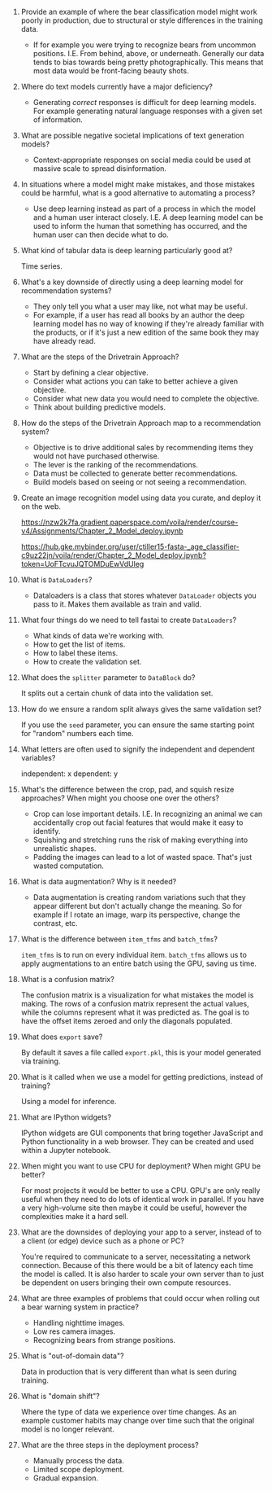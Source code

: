 1. Provide an example of where the bear classification model might work poorly in production, due to structural or style differences in the training data.

	- If for example you were trying to recognize bears from uncommon positions. I.E. From behind, above, or underneath. Generally our data tends to bias towards being pretty photographically. This means that most data would be front-facing beauty shots.

1. Where do text models currently have a major deficiency?
	
	- Generating _correct_ responses is difficult for deep learning models. For example generating natural language responses with a given set of information.

1. What are possible negative societal implications of text generation models?

	- Context-appropriate responses on social media could be used at massive scale to spread disinformation.

1. In situations where a model might make mistakes, and those mistakes could be harmful, what is a good alternative to automating a process?

	- Use deep learning instead as part of a process in which the model and a human user interact closely. I.E. A deep learning model can be used to inform the human that something has occurred, and the human user can then decide what to do.

1. What kind of tabular data is deep learning particularly good at?

	Time series.

1. What's a key downside of directly using a deep learning model for recommendation systems?

	- They only tell you what a user may like, not what may be useful.
	- For example, if a user has read all books by an author the deep learning model has no way of knowing if they're already familiar with the products, or if it's just a new edition of the same book they may have already read.

1. What are the steps of the Drivetrain Approach?

	- Start by defining a clear objective.
	- Consider what actions you can take to better achieve a given objective.
	- Consider what new data you would need to complete the objective.
	- Think about building predictive models.

1. How do the steps of the Drivetrain Approach map to a recommendation system?

	- Objective is to drive additional sales by recommending items they would not have purchased otherwise.
	- The lever is the ranking of the recommendations.
	- Data must be collected to generate better recommendations.
	- Build models based on seeing or not seeing a recommendation.

1. Create an image recognition model using data you curate, and deploy it on the web.

	https://nzw2k7fa.gradient.paperspace.com/voila/render/course-v4/Assignments/Chapter_2_Model_deploy.ipynb

	<https://hub.gke.mybinder.org/user/ctiller15-fasta-_age_classifier-c9uz22jn/voila/render/Chapter_2_Model_deploy.ipynb?token=UoFTcvuJQTOMDuEwVdUleg>

1. What is `DataLoaders`?

	- Dataloaders is a class that stores whatever `DataLoader` objects you pass to it. Makes them available as train and valid.

1. What four things do we need to tell fastai to create `DataLoaders`?

	- What kinds of data we're working with.
	- How to get the list of items.
	- How to label these items.
	- How to create the validation set.

1. What does the `splitter` parameter to `DataBlock` do?

	It splits out a certain chunk of data into the validation set.

1. How do we ensure a random split always gives the same validation set?

	If you use the `seed` parameter, you can ensure the same starting point for "random" numbers each time.

1. What letters are often used to signify the independent and dependent variables?

	independent: x
	dependent: y

1. What's the difference between the crop, pad, and squish resize approaches? When might you choose one over the others?

	- Crop can lose important details. I.E. In recognizing an animal we can accidentally crop out facial features that would make it easy to identify.
	- Squishing and stretching runs the risk of making everything into unrealistic shapes.
	- Padding the images can lead to a lot of wasted space. That's just wasted computation.

1. What is data augmentation? Why is it needed?

	- Data augmentation is creating random variations such that they appear different but don't actually change the meaning. So for example if I rotate an image, warp its perspective, change the contrast, etc.

1. What is the difference between `item_tfms` and `batch_tfms`?

	`item_tfms` is to run on every individual item.
	`batch_tfms` allows us to apply augmentations to an entire batch using the GPU, saving us time.

1. What is a confusion matrix?

	The confusion matrix is a visualization for what mistakes the model is making.
	The rows of a confusion matrix represent the actual values, while the columns represent what it was predicted as. The goal is to have the offset items zeroed and only the diagonals populated.

1. What does `export` save?

	By default it saves a file called `export.pkl`, this is your model generated via training.

1. What is it called when we use a model for getting predictions, instead of training?

	Using a model for inference.

1. What are IPython widgets?

	IPython widgets are GUI components that bring together JavaScript and Python functionality in a web browser. They can be created and used within a Jupyter notebook.

1. When might you want to use CPU for deployment? When might GPU be better?

	For most projects it would be better to use a CPU. GPU's are only really useful when they need to do lots of identical work in parallel. If you have a very high-volume site then maybe it could be useful, however the complexities make it a hard sell.

1. What are the downsides of deploying your app to a server, instead of to a client (or edge) device such as a phone or PC?

	You're required to communicate to a server, necessitating a network connection. Because of this there would be a bit of latency each time the model is called. It is also harder to scale your own server than to just be dependent on users bringing their own compute resources.

1. What are three examples of problems that could occur when rolling out a bear warning system in practice?

	- Handling nighttime images.
	- Low res camera images.
	- Recognizing bears from strange positions.

1. What is "out-of-domain data"?

	Data in production that is very different than what is seen during training.

1. What is "domain shift"?

	Where the type of data we experience over time changes. As an example customer habits may change over time such that the original model is no longer relevant.

1. What are the three steps in the deployment process?

	- Manually process the data.
	- Limited scope deployment.
	- Gradual expansion.
